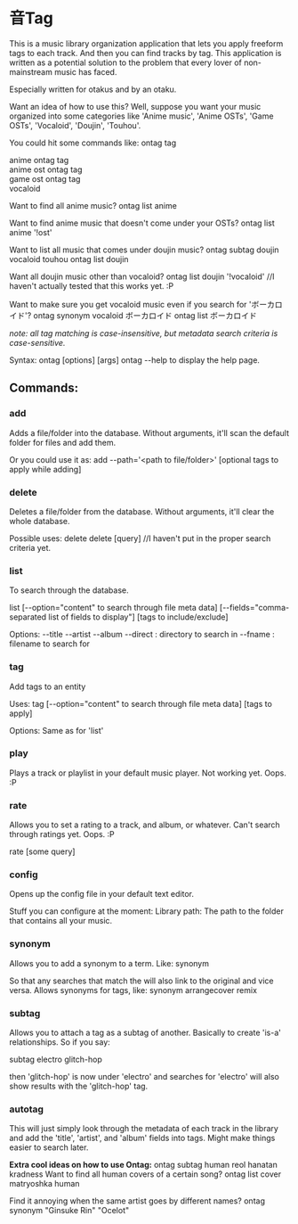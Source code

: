 # 音Tag

This is a music library organization application that lets you apply freeform tags to each track. And then you can find tracks by tag. This application is written as a potential solution to the problem that every lover of non-mainstream music has faced.

Especially written for otakus and by an otaku.

Want an idea of how to use this?
Well, suppose you want your music organized into some categories like 'Anime music', 'Anime OSTs', 'Game OSTs', 'Vocaloid', 'Doujin', 'Touhou'.

You could hit some commands like:
ontag tag <search criteria for your anime music> anime
ontag tag <search criteria for your anime OSTs> anime ost
ontag tag <search criteria for all your game OSTs> game ost
ontag tag <search criteria for all your vocaloid music> vocaloid

Want to find all anime music?
ontag list anime

Want to find anime music that doesn't come under your OSTs?
ontag list anime '!ost'

Want to list all music that comes under doujin music?
ontag subtag doujin vocaloid touhou
ontag list doujin

Want all doujin music other than vocaloid?
ontag list doujin '!vocaloid' //I haven't actually tested that this works yet. :P

Want to make sure you get vocaloid music even if you search for 'ボーカロイド'?
ontag synonym vocaloid ボーカロイド
ontag list ボーカロイド

*note: all tag matching is case-insensitive, but metadata search criteria is case-sensitive.*

Syntax:
ontag <command> [options] [args]
ontag --help to display the help page.

## Commands:

### add
Adds a file/folder into the database. Without arguments, it'll scan the default folder for files and add them.

Or you could use it as:
add --path='<path to file/folder>' [optional tags to apply while adding]

### delete
Deletes a file/folder from the database. Without arguments, it'll clear the whole database.

Possible uses:
delete
delete [query] //I haven't put in the proper search criteria yet.

### list
To search through the database.

list [--option="content" to search through file meta data] [--fields="comma-separated list of fields to display"] [tags to include/exclude]

Options:
--title
--artist
--album
--direct : directory to search in
--fname : filename to search for

### tag
Add tags to an entity

Uses:
tag [--option="content" to search through file meta data] [tags to apply]

Options:
Same as for 'list'

### play
Plays a track or playlist in your default music player. Not working yet. Oops. :P

### rate
Allows you to set a rating to a track, and album, or whatever. Can't search through ratings yet. Oops. :P

rate [some query] <rating>

### config
Opens up the config file in your default text editor.

Stuff you can configure at the moment:
Library path: The path to the folder that contains all your music.

### synonym
Allows you to add a synonym to a term. Like:
synonym <old term> <new terms>

So that any searches that match the <new term> will also link to the original and vice versa.
Allows synonyms for tags, like:
synonym arrangecover remix

### subtag
Allows you to attach a tag as a subtag of another. Basically to create 'is-a' relationships. So if you say:

subtag electro glitch-hop

then 'glitch-hop' is now under 'electro' and searches for 'electro' will also show results with the 'glitch-hop' tag.

### autotag

This will just simply look through the metadata of each track in the library and add the 'title', 'artist', and 'album' fields into tags. Might make things easier to search later.

**Extra cool ideas on how to use Ontag:**
ontag subtag human reol hanatan kradness
Want to find all human covers of a certain song?
ontag list cover matryoshka human

Find it annoying when the same artist goes by different names?
ontag synonym "Ginsuke Rin" "Ocelot"
